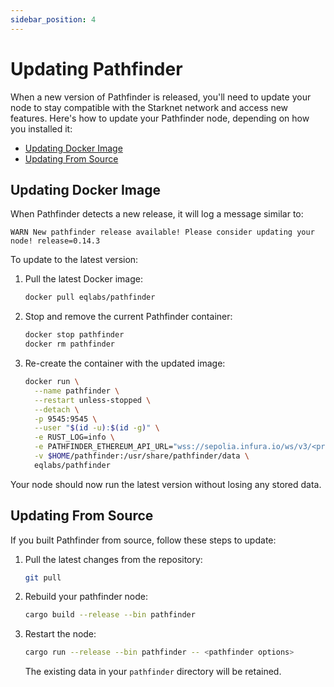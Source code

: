 ```yaml
---
sidebar_position: 4
---
```


# Updating Pathfinder

When a new version of Pathfinder is released, you'll need to update your node to stay compatible with the Starknet network and access new features. Here's how to update your Pathfinder node, depending on how you installed it:

- [Updating Docker Image](#updating-docker-image)
- [Updating From Source](#updating-from-source)


## Updating Docker Image

When Pathfinder detects a new release, it will log a message similar to:

```plaintext
WARN New pathfinder release available! Please consider updating your node! release=0.14.3
```

To update to the latest version:

1. Pull the latest Docker image:
    
    ```bash
    docker pull eqlabs/pathfinder
    ```
    
2. Stop and remove the current Pathfinder container:
    
    ```bash
    docker stop pathfinder
    docker rm pathfinder
    ```
    
3. Re-create the container with the updated image:
    
    ```bash
    docker run \
      --name pathfinder \
      --restart unless-stopped \
      --detach \
      -p 9545:9545 \
      --user "$(id -u):$(id -g)" \
      -e RUST_LOG=info \
      -e PATHFINDER_ETHEREUM_API_URL="wss://sepolia.infura.io/ws/v3/<project-id>" \
      -v $HOME/pathfinder:/usr/share/pathfinder/data \
      eqlabs/pathfinder
    ``` 
Your node should now run the latest version without losing any stored data.

## Updating From Source

If you built Pathfinder from source, follow these steps to update:

1. Pull the latest changes from the repository: 
   ```bash
   git pull
   ```
2. Rebuild your pathfinder node:
   ```bash
   cargo build --release --bin pathfinder
   ```
3. Restart the node:
   ```bash
   cargo run --release --bin pathfinder -- <pathfinder options>
   ```
   The existing data in your `pathfinder` directory will be retained.
